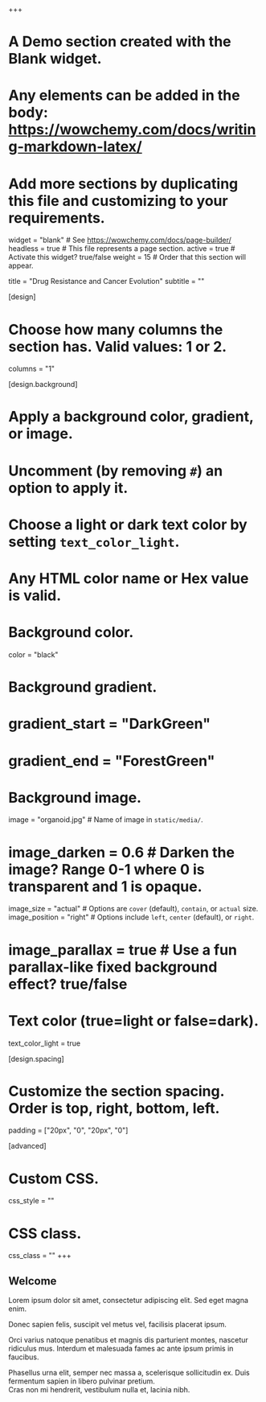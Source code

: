 +++
# A Demo section created with the Blank widget.
# Any elements can be added in the body: https://wowchemy.com/docs/writing-markdown-latex/
# Add more sections by duplicating this file and customizing to your requirements.

widget = "blank"  # See https://wowchemy.com/docs/page-builder/
headless = true  # This file represents a page section.
active = true  # Activate this widget? true/false
weight = 15  # Order that this section will appear.

title = "Drug Resistance and Cancer Evolution"
subtitle = ""

[design]
  # Choose how many columns the section has. Valid values: 1 or 2.
  columns = "1"

[design.background]
  # Apply a background color, gradient, or image.
  #   Uncomment (by removing `#`) an option to apply it.
  #   Choose a light or dark text color by setting `text_color_light`.
  #   Any HTML color name or Hex value is valid.

  # Background color.
  color = "black"
  
  # Background gradient.
  # gradient_start = "DarkGreen"
  # gradient_end = "ForestGreen"
  
  # Background image.
  image = "organoid.jpg"  # Name of image in `static/media/`.
  # image_darken = 0.6  # Darken the image? Range 0-1 where 0 is transparent and 1 is opaque.
   image_size = "actual"  #  Options are `cover` (default), `contain`, or `actual` size.
   image_position = "right"  # Options include `left`, `center` (default), or `right`.
  # image_parallax = true  # Use a fun parallax-like fixed background effect? true/false
  
  # Text color (true=light or false=dark).
  text_color_light = true

[design.spacing]
  # Customize the section spacing. Order is top, right, bottom, left.
  padding = ["20px", "0", "20px", "0"]

[advanced]
 # Custom CSS. 
 css_style = ""
 
 # CSS class.
 css_class = ""
+++

## Welcome

Lorem ipsum dolor sit amet, consectetur adipiscing elit. 
Sed eget magna enim. 


Donec sapien felis, suscipit vel metus vel, facilisis placerat ipsum. 

Orci varius natoque penatibus et magnis dis parturient montes, nascetur ridiculus mus. 
Interdum et malesuada fames ac ante ipsum primis in faucibus. 


Phasellus urna elit, semper nec massa a, scelerisque sollicitudin ex. 
Duis fermentum sapien in libero pulvinar pretium.  
Cras non mi hendrerit, vestibulum nulla et, lacinia nibh. 




